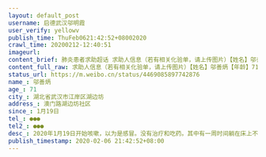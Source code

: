 ```yaml
---
layout: default_post
username: 启德武汉邬明霞
user_verify: yellowv
publish_time: ThuFeb0621:42:52+08002020
crawl_time: 20200212-12:40:51
imageurl: 
content_brief: 肺炎患者求助超话 求助人信息（若有相关化验单，请上传图片）【姓名】邬善炳【年龄】71【所在城市】湖北省武汉市江岸区湖边坊【所在小区、社区】澳门路湖边坊社区【患病时间】1月19日【联系方式】●●●【其他紧急联系人】●●●【病情描述】2020年1月19日开始咳嗽，以为是感冒 ...全文
content_full_raw: 求助人信息（若有相关化验单，请上传图片）【姓名】邬善炳【年龄】71【所在城市】湖北省武汉市江岸区湖边坊【所在小区、社区】澳门路湖边坊社区【患病时间】1月19日【联系方式】●●●【其他紧急联系人】●●●【病情描述】2020年1月19日开始咳嗽，以为是感冒。没有治疗和吃药。其中有一周时间躺在床上不能吃喝。1月31日感觉不舒服，去六医院查血，CRP高。怀疑冠状病毒，到长航医院检查肺部CT。双肺感染严重。2月4日武汉肺科医院检查。双肺磨玻璃状，病情发展太快！目前通过CT发现情况危重！！！可以满足去定点医院治疗，但是医院不收！！！社区仅仅安排我们在后湖一家酒店隔离。老人年龄大，免疫力低下。情况很危急请大家帮帮我们！！！我们需要尽快转到医院治疗救命🆘🆘🆘🆘！！！
status_url: https://m.weibo.cn/status/4469085897742876
name_: 邬善炳
age_: 71
city_: 湖北省武汉市江岸区湖边坊
address_: 澳门路湖边坊社区
since_: 1月19日
tel_: ●●●
tel2_: ●●●
desc_: 2020年1月19日开始咳嗽，以为是感冒。没有治疗和吃药。其中有一周时间躺在床上不能吃喝。1月31日感觉不舒服，去六医院查血，CRP高。怀疑冠状病毒，到长航医院检查肺部CT。双肺感染严重。2月4日武汉肺科医院检查。双肺磨玻璃状，病情发展太快！目前通过CT发现情况危重！！！可以满足去定点医院治疗，但是医院不收！！！社区仅仅安排我们在后湖一家酒店隔离。老人年龄大，免疫力低下。情况很危急请大家帮帮我们！！！我们需要尽快转到医院治疗救命🆘🆘🆘🆘！！！
publish_timestamp: 2020-02-06 21:42:52+08:00
---
```

